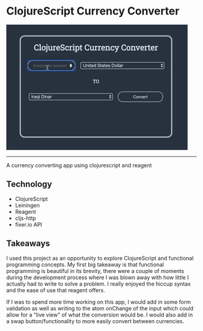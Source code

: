 # ClojureScript Currency Converter
![](demo.gif)

---
A currency converting app using clojurescript and reagent

## Technology

- ClojureScript
- Leiningen
- Reagent
- cljs-http
- fixer.io API

## Takeaways

I used this project as an opportunity to explore ClojureScript and functional programming concepts. My first big takeaway is that functional programming is beautiful in its brevity, there were a couple of moments during the development process where I was blown away with how little I actually had to write to solve a problem. I really enjoyed the hiccup syntax and the ease of use that reagent offers.

If I was to spend more time working on this app, I would add in some form validation as well as writing to the atom onChange of the input which could allow for a "live view" of what the conversion would be. I would also add in a swap button/functionality to more easily convert between currencies.

